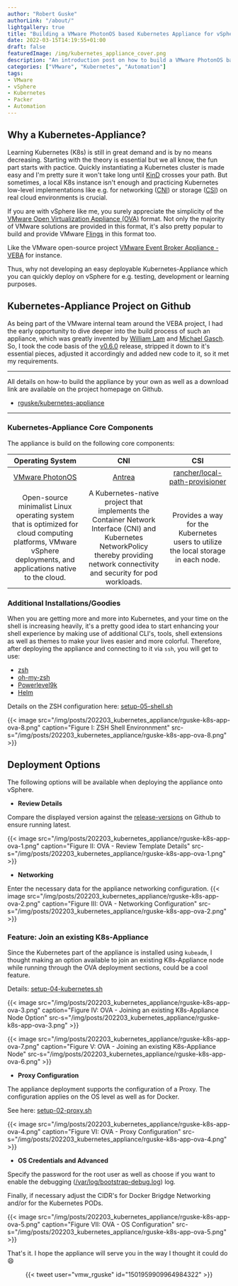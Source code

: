 ```yaml
---
author: "Robert Guske"
authorLink: "/about/"
lightgallery: true
title: "Building a VMware PhotonOS based Kubernetes Appliance for vSphere"
date: 2022-03-15T14:19:55+01:00
draft: false
featuredImage: /img/kubernetes_appliance_cover.png
description: "An introduction post on how to build a VMware PhotonOS based Kubernetes Appliance for vSphere."
categories: ["VMware", "Kubernetes", "Automation"]
tags:
- VMware
- vSphere
- Kubernetes
- Packer
- Automation
---
```


## Why a Kubernetes-Appliance?

Learning Kubernetes (K8s) is still in great demand and is by no means decreasing. Starting with the theory is essential but we all know, the fun part starts with pactice. Quickly instantiating a Kubernetes cluster is made easy and I'm pretty sure it won't take long until [KinD](https://github.com/kubernetes-sigs/kind) crosses your path. But sometimes, a local K8s instance isn't enough and practicing Kubernetes low-level implementations like e.g. for networking ([CNI](https://kubernetes.io/docs/concepts/cluster-administration/networking/)) or storage ([CSI](https://kubernetes-csi.github.io/docs/)) on real cloud environments is crucial.

If you are with vSphere like me, you surely appreciate the simplicity of the [VMware Open Virtualization Appliance (OVA)](https://docs.vmware.com/en/VMware-vSphere/7.0/com.vmware.vsphere.vm_admin.doc/GUID-AFEDC48B-C96F-4088-9C1F-4F0A30E965DE.html) format. Not only the majority of VMware solutions are provided in this format, it's also pretty popular to build and provide VMware [Flings](https://flings.vmware.com/) in this format too.

Like the VMware open-source project [VMware Event Broker Appliance - VEBA](https://vmweventbroker.io/) for instance.

Thus, why not developing an easy deployable Kubernetes-Appliance which you can quickly deploy on vSphere for e.g. testing, development or learning purposes.

## Kubernetes-Appliance Project on Github

As being part of the VMware internal team around the VEBA project, I had the early opportunity to dive deeper into the build process of such an appliance, which was greatly invented by [William Lam](https://twitter.com/lamw) and [Michael Gasch](https://twitter.com/embano1). So, I took the code basis of the [v0.6.0](https://github.com/vmware-samples/vcenter-event-broker-appliance/tree/release-0.6.0) release, stripped it down to it's essential pieces, adjusted it accordingly and added new code to it, so it met my requirements.

---
All details on how-to build the appliance by your own as well as a download link are available on the project homepage on Github.

- <i class='fab fa-github fa-fw'></i> [rguske/kubernetes-appliance](https://github.com/rguske/kubernetes-appliance) <i class='fab fa-github fa-fw'></i>

---

### Kubernetes-Appliance Core Components

The appliance is build on the following core components:

| Operating System | CNI | CSI |
| :--: | :--: | :--: |
| [VMware PhotonOS](https://vmware.github.io/photon/) | [Antrea](https://antrea.io/) | [rancher/local-path-provisioner](https://github.com/rancher/local-path-provisioner) |
| Open-source minimalist Linux operating system that is optimized for cloud computing platforms, VMware vSphere deployments, and applications native to the cloud. | A Kubernetes-native project that implements the Container Network Interface (CNI) and Kubernetes NetworkPolicy thereby providing network connectivity and security for pod workloads.  | Provides a way for the Kubernetes users to utilize the local storage in each node. |

### Additional Installations/Goodies

When you are getting more and more into Kubernetes, and your time on the shell is increasing heavily, it's a pretty good idea to start enhancing your shell experience by making use of additional CLI's, tools, shell extensions as well as themes to make your lives easier and more colorful. Therefore, after deploying the appliance and connecting to it via `ssh`, you will get to use:

- [zsh](http://www.zsh.org/)
- [oh-my-zsh](https://ohmyz.sh/)
- [Powerlevel9k](https://github.com/Powerlevel9k/powerlevel9k)
- [Helm](https://helm.sh/)

Details on the ZSH configuration here: [setup-05-shell.sh](https://github.com/rguske/kubernetes-appliance/blob/main/files/setup-05-shell.sh)

{{< image src="/img/posts/202203_kubernetes_appliance/rguske-k8s-app-ova-8.png" caption="Figure I: ZSH Shell Environnment" src-s="/img/posts/202203_kubernetes_appliance/rguske-k8s-app-ova-8.png" >}}

## Deployment Options

The following options will be available when deploying the appliance onto vSphere.

- **Review Details**

Compare the displayed version against the [release-versions](https://github.com/rguske/kubernetes-appliance/releases) on Github to ensure running latest.

{{< image src="/img/posts/202203_kubernetes_appliance/rguske-k8s-app-ova-1.png" caption="Figure II: OVA - Review Template Details" src-s="/img/posts/202203_kubernetes_appliance/rguske-k8s-app-ova-1.png" >}}

- **Networking**

Enter the necessary data for the appliance networking configuration.
{{< image src="/img/posts/202203_kubernetes_appliance/rguske-k8s-app-ova-2.png" caption="Figure III: OVA - Networking Configuration" src-s="/img/posts/202203_kubernetes_appliance/rguske-k8s-app-ova-2.png" >}}

### Feature: Join an existing K8s-Appliance

Since the Kubernetes part of the appliance is installed using `kubeadm`, I thought making an option available to join an existing K8s-Appliance node while running through the OVA deployment sections, could be a cool feature.

Details: [setup-04-kubernetes.sh](https://github.com/rguske/kubernetes-appliance/blob/main/files/setup-04-kubernetes.sh)

{{< image src="/img/posts/202203_kubernetes_appliance/rguske-k8s-app-ova-3.png" caption="Figure IV: OVA - Joining an existing K8s-Appliance Node Option" src-s="/img/posts/202203_kubernetes_appliance/rguske-k8s-app-ova-3.png" >}}

{{< image src="/img/posts/202203_kubernetes_appliance/rguske-k8s-app-ova-7.png" caption="Figure V: OVA - Joining an existing K8s-Appliance Node" src-s="/img/posts/202203_kubernetes_appliance/rguske-k8s-app-ova-6.png" >}}

- **Proxy Configuration**

The appliance deployment supports the configuration of a Proxy. The configuration applies on the OS level as well as for Docker.

See here: [setup-02-proxy.sh](https://github.com/rguske/kubernetes-appliance/blob/main/files/setup-02-proxy.sh)

{{< image src="/img/posts/202203_kubernetes_appliance/rguske-k8s-app-ova-4.png" caption="Figure VI: OVA - Proxy Configuration" src-s="/img/posts/202203_kubernetes_appliance/rguske-k8s-app-ova-4.png" >}}

- **OS Credentials and Advanced**

Specify the password for the root user as well as choose if you want to enable the debugging ([/var/log/bootstrap-debug.log](https://github.com/rguske/kubernetes-appliance/blob/30b3e6499cb2c1ce86b117d65ad9f15bed2db9ff/files/setup.sh#L32)) log.

Finally, if necessary adjust the CIDR's for Docker Brigdge Networking and/or for the Kubernetes PODs.

{{< image src="/img/posts/202203_kubernetes_appliance/rguske-k8s-app-ova-5.png" caption="Figure VII: OVA - OS Configuration" src-s="/img/posts/202203_kubernetes_appliance/rguske-k8s-app-ova-5.png" >}}


That's it. I hope the appliance will serve you in the way I thought it could do :smile:

<center> {{< tweet user="vmw_rguske" id="1501959909964984322" >}} </center>

